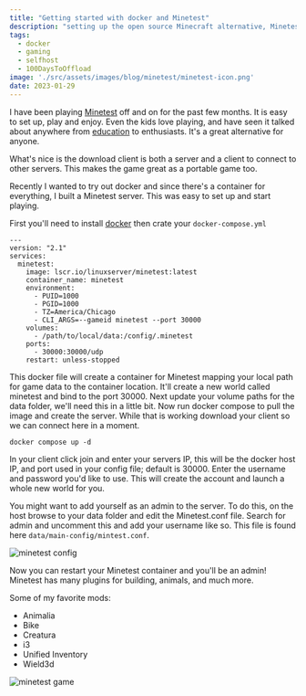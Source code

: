 ```yaml
---
title: "Getting started with docker and Minetest"
description: "setting up the open source Minecraft alternative, Minetest, with docker. "
tags:
  - docker
  - gaming
  - selfhost
  - 100DaysToOffload
image: './src/assets/images/blog/minetest/minetest-icon.png'
date: 2023-01-29
---
```


I have been playing [Minetest](https://www.minetest.net/) off and on for the past few months. It is easy to set up, play and enjoy. Even the kids love playing, and have seen it talked about anywhere from [education](https://blog.tcea.org/build-block-worlds-with-minetest/) to enthusiasts. It's a great alternative for anyone. 

What's nice is the download client is both a server and a client to connect to other servers. This makes the game great as a portable game too. 

Recently I wanted to try out docker and since there's a container for everything, I built a Minetest server. This was easy to set up and start playing. 

First you'll need to install [docker](https://docs.docker.com/engine/install/) then crate your `docker-compose.yml`

```highlight yaml
---
version: "2.1"
services:
  minetest:
    image: lscr.io/linuxserver/minetest:latest
    container_name: minetest
    environment:
      - PUID=1000
      - PGID=1000
      - TZ=America/Chicago
      - CLI_ARGS=--gameid minetest --port 30000
    volumes:
      - /path/to/local/data:/config/.minetest
    ports:
      - 30000:30000/udp
    restart: unless-stopped
```

This docker file will create a container for Minetest mapping your local path for game data to the container location. It'll create a new world called minetest and bind to the port 30000. Next update your volume paths for the data folder, we'll need this in a little bit. Now run docker compose to pull the image and create the server. While that is working download your client so we can connect here in a moment. 

```shell
docker compose up -d
```

In your client click join and enter your servers IP, this will be the docker host IP, and port used in your config file; default is 30000. Enter the username and password you'd like to use. This will create the account and launch a whole new world for you. 

You might want to add yourself as an admin to the server. To do this, on the host browse to your data folder and edit the Minetest.conf file. Search for admin and uncomment this and add your username like so. This file is found here `data/main-config/mintest.conf`.

![minetest config](/assets/images/blog/minetest/minetest-conf.png)

Now you can restart your Minetest container and you'll be an admin! Minetest has many plugins for building, animals, and much more. 

Some of my favorite mods:
- Animalia
- Bike
- Creatura
- i3
- Unified Inventory
- Wield3d

![minetest game](/assets/images/blog/minetest/minetest-game.png)